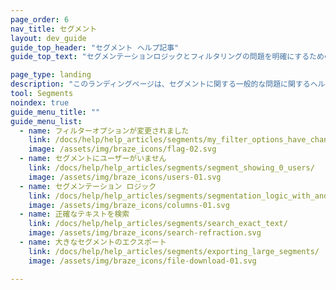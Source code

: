 ```yaml
---
page_order: 6
nav_title: セグメント
layout: dev_guide
guide_top_header: "セグメント ヘルプ記事"
guide_top_text: "セグメンテーションロジックとフィルタリングの問題を明確にするための、いくつかの迅速で有益な記事があります。<br><br> セグメンテーションやBrazeキャンペーンまたはCanvasでの使用方法の詳細については、<a href='/docs/user_guide/engagement_tools/segments'>セグメント</a>セクションをご覧ください。"

page_type: landing
description: "このランディングページは、セグメントに関する一般的な問題に関するヘルプ記事のホームです。"
tool: Segments
noindex: true
guide_menu_title: ""
guide_menu_list:
  - name: フィルターオプションが変更されました
    link: /docs/help/help_articles/segments/my_filter_options_have_changed/
    image: /assets/img/braze_icons/flag-02.svg
  - name: セグメントにユーザーがいません
    link: /docs/help/help_articles/segments/segment_showing_0_users/
    image: /assets/img/braze_icons/users-01.svg
  - name: セグメンテーション ロジック
    link: /docs/help/help_articles/segments/segmentation_logic_with_and_or/
    image: /assets/img/braze_icons/columns-01.svg
  - name: 正確なテキストを検索
    link: /docs/help/help_articles/segments/search_exact_text/
    image: /assets/img/braze_icons/search-refraction.svg
  - name: 大きなセグメントのエクスポート
    link: /docs/help/help_articles/segments/exporting_large_segments/
    image: /assets/img/braze_icons/file-download-01.svg

---
```

